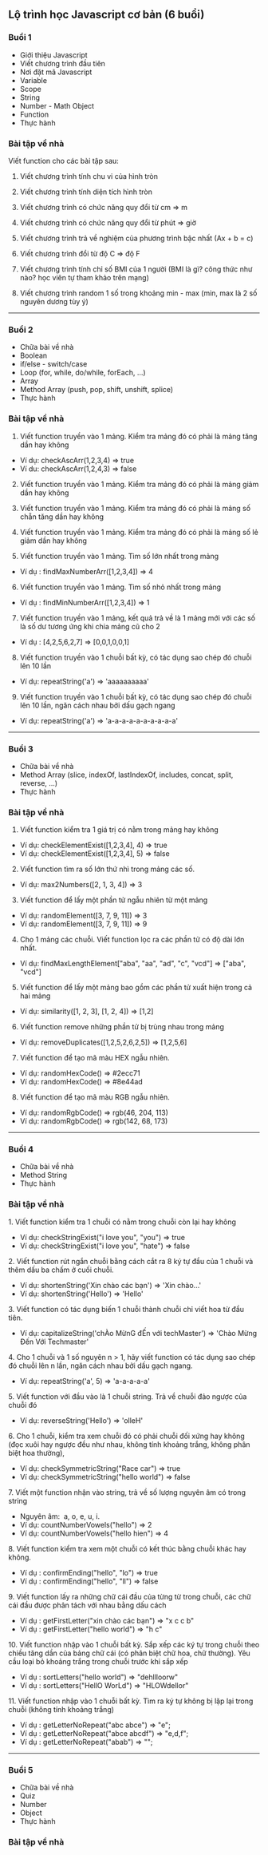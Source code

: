 ## Lộ trình học Javascript cơ bản (6 buổi)

### Buổi 1

- Giới thiệu Javascript
- Viết chương trình đầu tiên
- Nơi đặt mã Javascript
- Variable
- Scope
- String
- Number - Math Object
- Function
- Thực hành

### Bài tập về nhà

Viết function cho các bài tập sau:
1. Viết chương trình tính chu vi của hình tròn

2. Viết chương trình tính diện tích hình tròn

3. Viết chương trình có chức năng quy đổi từ cm => m

4. Viết chương trình có chức năng quy đổi từ phút => giờ

5. Viết chương trình trả về nghiệm của phương trình bậc nhất (Ax + b = c)

6. Viết chương trình đổi từ độ C => độ F

7. Viết chương trình tính chỉ số BMI của 1 người (BMI là gì? công thức như nào? học viên tự tham khảo trên mạng)

8. Viết chương trình random 1 số trong khoảng min - max (min, max là 2 số nguyên dương tùy ý)

------------
### Buổi 2

- Chữa bài về nhà
- Boolean
- if/else - switch/case
- Loop (for, while, do/while, forEach, ...)
- Array
- Method Array (push, pop, shift, unshift, splice)
- Thực hành

### Bài tập về nhà

1. Viết function truyền vào 1 mảng. Kiểm tra mảng đó có phải là mảng tăng dần hay không
- Ví dụ: checkAscArr(1,2,3,4) => true
- Ví du: checkAscArr(1,2,4,3) => false

2. Viết function truyền vào 1 mảng. Kiểm tra mảng đó có phải là mảng giảm dần hay không

3. Viết function truyền vào 1 mảng. Kiểm tra mảng đó có phải là mảng số chẵn tăng dần hay không

4. Viết function truyền vào 1 mảng. Kiểm tra mảng đó có phải là mảng số lẻ giảm dần hay không

5. Viết function truyền vào 1 mảng. Tìm số lớn nhất trong mảng
- Ví dụ : findMaxNumberArr([1,2,3,4]) => 4

6. Viết function truyền vào 1 mảng. Tìm số nhỏ nhất trong mảng
- Ví dụ : findMinNumberArr([1,2,3,4]) => 1

7. Viết function truyền vào 1 mảng, kết quả trả về là 1 mảng mới với các số là số dư tương ứng khi chia mảng cũ cho 2
- Ví dụ : [4,2,5,6,2,7] => [0,0,1,0,0,1]

8. Viết function truyền vào 1 chuỗi bất kỳ, có tác dụng sao chép đó chuỗi lên 10 lần
- Ví dụ: repeatString('a') => 'aaaaaaaaaa'

9. Viết function truyền vào 1 chuỗi bất kỳ, có tác dụng sao chép đó chuỗi lên 10 lần, ngăn cách nhau bởi dấu gạch ngang
- Ví dụ: repeatString('a') => 'a-a-a-a-a-a-a-a-a-a'

------------
### Buổi 3

- Chữa bài về nhà
- Method Array (slice, indexOf, lastIndexOf, includes, concat, split, reverse, ...)
- Thực hành

### Bài tập về nhà

1. Viết function kiểm tra 1 giá trị có nằm trong mảng hay không

- Ví dụ: checkElementExist([1,2,3,4], 4) => true
- Ví dụ: checkElementExist([1,2,3,4], 5) => false

2. Viết function tìm ra số lớn thứ nhì trong mảng các số. 

- Ví dụ: max2Numbers([2, 1, 3, 4]) => 3

3. Viết function để lấy một phần tử ngẫu nhiên từ một mảng

- Ví dụ: randomElement([3, 7, 9, 11]) => 3
- Ví dụ: randomElement([3, 7, 9, 11]) => 9

4. Cho 1 mảng các chuỗi. Viết function lọc ra các phần tử có độ dài lớn nhất. 
- Ví dụ: findMaxLengthElement["aba", "aa", "ad", "c", "vcd"] => ["aba", "vcd"]

5. Viết function để lấy một mảng bao gồm các phần tử xuất hiện trong cả hai mảng
- Ví dụ: similarity([1, 2, 3], [1, 2, 4]) => [1,2]

6. Viết function remove những phần tử bị trùng nhau trong mảng
- Ví dụ: removeDuplicates([1,2,5,2,6,2,5]) => [1,2,5,6]

7. Viết function để tạo mã màu HEX ngẫu nhiên.
- Ví dụ: randomHexCode() => #2ecc71
- Ví dụ: randomHexCode() => #8e44ad

8. Viết function để tạo mã màu RGB ngẫu nhiên.
- Ví dụ: randomRgbCode() => rgb(46, 204, 113)
- Ví dụ: randomRgbCode() => rgb(142, 68, 173)

------------
### Buổi 4

- Chữa bài về nhà
- Method String
- Thực hành

### Bài tập về nhà

1. Viết function kiểm tra 1 chuỗi có nằm trong chuỗi còn lại hay không

- Ví dụ: checkStringExist("i love you", "you") => true
- Ví dụ: checkStringExist("i love you", "hate") => false

2. Viết function rút ngắn chuỗi bằng cách cắt ra 8 ký tự đầu của 1 chuỗi và thêm dấu ba chấm ở cuối chuỗi.

- Ví dụ: shortenString('Xin chào các bạn') => 'Xin chào...'
- Ví dụ: shortenString('Hello') => 'Hello'

3. Viết function có tác dụng biến 1 chuỗi thành chuỗi chỉ viết hoa từ đầu tiên.

- Ví dụ: capitalizeString('chÀo MừnG đẾn với techMaster') => 'Chào Mừng Đến Với Techmaster'

4. Cho 1 chuỗi và 1 số nguyên n > 1, hãy viết function có tác dụng sao chép đó chuỗi lên n lần, ngăn cách nhau bởi dấu gạch ngang.

- Ví dụ: repeatString('a', 5) => 'a-a-a-a-a'

5. Viết function với đầu vào là 1 chuỗi string. Trả về chuỗi đảo ngược của chuỗi đó

- Ví dụ: reverseString('Hello') => 'olleH'

6. Cho 1 chuỗi, kiểm tra xem chuỗi đó có phải chuỗi đối xứng hay không (đọc xuôi hay ngược đều như nhau, không tính khoảng trắng, không phân biệt hoa thường),

- Ví dụ: checkSymmetricString("Race car") => true
- Ví dụ: checkSymmetricString("hello world") => false

7. Viết một function nhận vào string, trả về số lượng nguyên âm có trong string

- Nguyên âm:  a, o, e, u, i.
- Ví dụ: countNumberVowels("hello") => 2
- Ví dụ: countNumberVowels("hello hien") => 4

8. Viết function kiểm tra xem một chuỗi có kết thúc bằng chuỗi khác hay không.

- Ví dụ : confirmEnding("hello", "lo") => true
- Ví dụ : confirmEnding("hello", "ll") => false

9. Viết function lấy ra những chữ cái đầu của từng từ trong chuỗi, các chữ cái đầu được phân tách với nhau bằng dấu cách

- Ví dụ : getFirstLetter("xin chào các bạn") => "x c c b"
- Ví dụ : getFirstLetter("hello world") => "h c"

10. Viết function nhập vào 1 chuỗi bất kỳ. Sắp xếp các ký tự trong chuỗi theo chiều tăng dần của bảng chữ cái (có phân biệt chữ hoa, chữ thường). Yêu cầu loại bỏ khoảng trắng trong chuỗi trước khi sắp xếp

- Ví dụ : sortLetters("hello world") => "dehllloorw"
- Ví dụ : sortLetters("HellO WorLd") => "HLOWdellor"

11. Viết function nhập vào 1 chuỗi bất kỳ. Tìm ra ký tự không bị lặp lại trong chuỗi (không tính khoảng trắng)

- Ví dụ : getLetterNoRepeat("abc abce") => "e";
- Ví dụ : getLetterNoRepeat("abce abcdf") => "e,d,f";
- Ví dụ : getLetterNoRepeat("abab") => "";

------------
### Buổi 5

- Chữa bài về nhà
- Quiz
- Number
- Object
- Thực hành

### Bài tập về nhà

